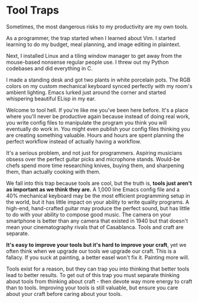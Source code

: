 # Tool Traps

Sometimes, the most dangerous risks to my productivity are my own tools.

As a programmer, the trap started when I learned about Vim.
I started learning to do my budget, meal planning, and image editing in plaintext.

Next, I installed Linux and a tiling window manager to get away from the mouse-based nonsense regular people use.
I threw out my Python codebases and did everything in C.

I made a standing desk and got two plants in white porcelain pots.
The RGB colors on my custom mechanical keyboard synced perfectly with my room's ambient lighting.
Emacs lurked just around the corner and started whispering beautiful ELisp in my ear.

Welcome to tool hell.
If you're like me you've been here before.
It's a place where you'll never be productive again because instead of doing real work, you write config files to manipulate the program you think you will eventually do work in.
You might even publish your config files thinking you are creating something valuable.
Hours and hours are spent planning the perfect workflow instead of actually having a workflow.

It's a serious problem, and not just for programmers.
Aspiring musicians obsess over the perfect guitar picks and microphone stands.
Would-be chefs spend more time researching knives, buying them, and sharpening them, than actually cooking with them.

We fall into this trap because tools are cool, but the truth is, **tools just aren't as important as we think they are.**
A 1,000 line Emacs config file and a 40% mechanical keyboard may be the most efficient programming setup in the world, but it has little impact on your ability to write quality programs.
A high-end, hand-crafted guitar may produce the perfect sound, but has little to do with your ability to compose good music.
The camera on your smartphone is better than any camera that existed in 1940 but that doesn't mean your cinematography rivals that of Casablanca.
Tools and craft are separate.

**It's easy to improve your tools but it's hard to improve your craft**, yet we often think when we upgrade our tools we upgrade our craft.
This is a fallacy.
If you suck at painting, a better easel won't fix it.
Painting more will.

Tools exist for a reason, but they can trap you into thinking that better tools lead to better results.
To get out of this trap you must separate thinking about tools from thinking about craft - then devote way more energy to craft than to tools.
Improving your tools is still valuable, but ensure you care about your craft before caring about your tools.
